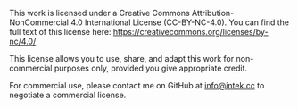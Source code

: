 This work is licensed under a Creative Commons Attribution-NonCommercial 4.0 International License (CC-BY-NC-4.0).
You can find the full text of this license here: https://creativecommons.org/licenses/by-nc/4.0/

This license allows you to use, share, and adapt this work for non-commercial purposes only, provided you give appropriate credit.

For commercial use, please contact me on GitHub at info@intek.cc to negotiate a commercial license.